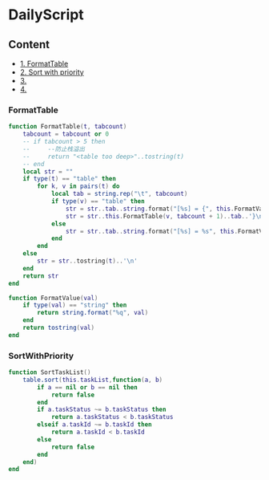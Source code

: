 # DailyScript
## Content
<!-- vim-markdown-toc GFM -->
* [1. FormatTable](#FormatTable)
* [2. Sort with priority](###SortWithPriority)
* [3.](#3.)
* [4.](#4.)
<!-- vim-markdown-toc -->
### FormatTable
```lua
function FormatTable(t, tabcount)
    tabcount = tabcount or 0
    -- if tabcount > 5 then
    --     --防止栈溢出
    --     return "<table too deep>"..tostring(t)
    -- end
    local str = ""
    if type(t) == "table" then
        for k, v in pairs(t) do
            local tab = string.rep("\t", tabcount)
            if type(v) == "table" then
                str = str..tab..string.format("[%s] = {", this.FormatValue(k))..'\n'
                str = str..this.FormatTable(v, tabcount + 1)..tab..'}\n'
            else
                str = str..tab..string.format("[%s] = %s", this.FormatValue(k), this.FormatValue(v))..',\n'
            end
        end
    else
        str = str..tostring(t)..'\n'
    end
    return str
end

function FormatValue(val)
    if type(val) == "string" then
        return string.format("%q", val)
    end
    return tostring(val)
end
```
### SortWithPriority
```lua
function SortTaskList()
    table.sort(this.taskList,function(a, b)
        if a == nil or b == nil then
            return false
        end
        if a.taskStatus ~= b.taskStatus then
            return a.taskStatus < b.taskStatus
        elseif a.taskId ~= b.taskId then
            return a.taskId < b.taskId
        else
            return false
        end
    end)
end
```
